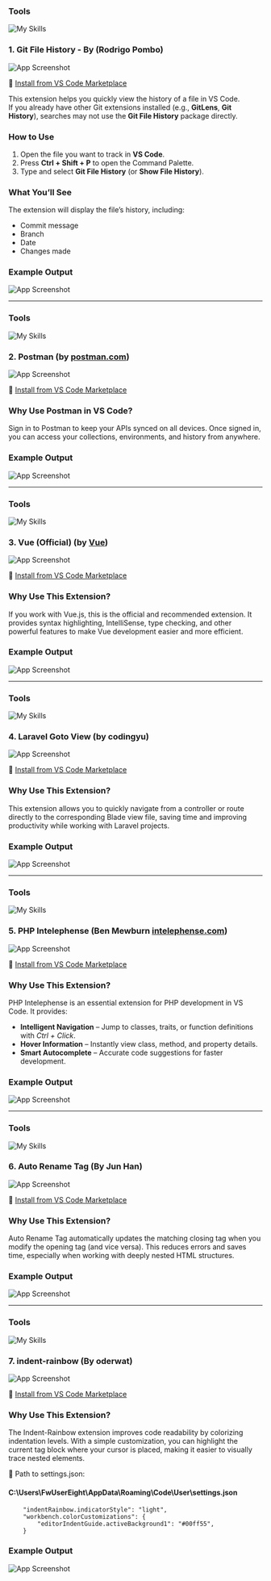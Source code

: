 ### Tools
![My Skills](https://skillicons.dev/icons?i=github)

### 1. Git File History - By (Rodrigo Pombo)

![App Screenshot](https://raw.githubusercontent.com/mohammadsadique/vscode-shortcut/refs/heads/master/images/header.PNG)

🔗 [Install from VS Code Marketplace](https://marketplace.visualstudio.com/items?itemName=pomber.git-file-history)

This extension helps you quickly view the history of a file in VS Code.  
If you already have other Git extensions installed (e.g., **GitLens**, **Git History**), searches may not use the **Git File History** package directly.  

### How to Use

1. Open the file you want to track in **VS Code**.  
2. Press **Ctrl + Shift + P** to open the Command Palette.  
3. Type and select **Git File History** (or **Show File History**).  

### What You’ll See

The extension will display the file’s history, including:  
- Commit message  
- Branch  
- Date  
- Changes made 

### Example Output
![App Screenshot](https://raw.githubusercontent.com/mohammadsadique/vscode-shortcut/refs/heads/master/images/git-file-history-body.gif)

-------------------------------------------------------------------------------------------------------------------------------------------------------------------------------------------------------------------------------------------------------------------------------

### Tools
![My Skills](https://skillicons.dev/icons?i=postman)

### 2. Postman (by [postman.com](https://postman.com))

![App Screenshot](https://raw.githubusercontent.com/mohammadsadique/vscode-shortcut/refs/heads/master/images/postman-header.PNG)

🔗 [Install from VS Code Marketplace](https://marketplace.visualstudio.com/items?itemName=Postman.postman-for-vscode)

### Why Use Postman in VS Code?
Sign in to Postman to keep your APIs synced on all devices. Once signed in, you can access your collections, environments, and history from anywhere.

### Example Output
![App Screenshot](https://raw.githubusercontent.com/mohammadsadique/vscode-shortcut/refs/heads/master/images/postman-body.gif)

------------------------------------------------------------------------------------------------------------------------------------------------------------------------------------------------------------------------------------------------------------------------------

### Tools
![My Skills](https://skillicons.dev/icons?i=vue)

### 3. Vue (Official) (by [Vue](https://vuejs.org))

![App Screenshot](https://raw.githubusercontent.com/mohammadsadique/vscode-shortcut/refs/heads/master/images/vue-header.PNG)

🔗 [Install from VS Code Marketplace](https://marketplace.visualstudio.com/items?itemName=Vue.volar)

### Why Use This Extension?
If you work with Vue.js, this is the official and recommended extension. It provides syntax highlighting, IntelliSense, type checking, and other powerful features to make Vue development easier and more efficient.

### Example Output
![App Screenshot](https://raw.githubusercontent.com/mohammadsadique/vscode-shortcut/refs/heads/master/images/vue-body.PNG)

-------------------------------------------------------------------------------------------------------------------------------------------------------------------------------------------------------------------------------------------------------------------------------

### Tools
![My Skills](https://skillicons.dev/icons?i=laravel)

### 4. Laravel Goto View (by codingyu)

![App Screenshot](https://raw.githubusercontent.com/mohammadsadique/vscode-shortcut/refs/heads/master/images/laravel-blade-view-header.PNG)

🔗 [Install from VS Code Marketplace](https://marketplace.visualstudio.com/items?itemName=codingyu.laravel-goto-view)

### Why Use This Extension?
This extension allows you to quickly navigate from a controller or route directly to the corresponding Blade view file, saving time and improving productivity while working with Laravel projects.

### Example Output
![App Screenshot](https://raw.githubusercontent.com/mohammadsadique/vscode-shortcut/refs/heads/master/images/laravel-go-to-controller-body.gif)

------------------------------------------------------------------------------------------------------------------------------------------------------------------------------------------------------------------------------------------------------------------------------

 ### Tools
![My Skills](https://skillicons.dev/icons?i=php)

### 5. PHP Intelephense (Ben Mewburn [intelephense.com](https://intelephense.com/))

![App Screenshot](https://raw.githubusercontent.com/mohammadsadique/vscode-shortcut/refs/heads/master/images/header-php-intelephence.PNG)

🔗 [Install from VS Code Marketplace](https://marketplace.visualstudio.com/items?itemName=bmewburn.vscode-intelephense-client)

### Why Use This Extension?
PHP Intelephense is an essential extension for PHP development in VS Code. It provides:

- **Intelligent Navigation** – Jump to classes, traits, or function definitions with *Ctrl + Click*.  
- **Hover Information** – Instantly view class, method, and property details.  
- **Smart Autocomplete** – Accurate code suggestions for faster development.

### Example Output
![App Screenshot](https://raw.githubusercontent.com/mohammadsadique/vscode-shortcut/refs/heads/master/images/header-php-body.png)

------------------------------------------------------------------------------------------------------------------------------------------------------------------------------------------------------------------------------------------------------------------------------

### Tools
![My Skills](https://skillicons.dev/icons?i=html)

### 6. Auto Rename Tag (By Jun Han)

![App Screenshot](https://raw.githubusercontent.com/mohammadsadique/vscode-shortcut/refs/heads/master/images/rename-tag.png)

🔗 [Install from VS Code Marketplace](https://marketplace.visualstudio.com/items?itemName=formulahendry.auto-rename-tag)

### Why Use This Extension?
Auto Rename Tag automatically updates the matching closing tag when you modify the opening tag (and vice versa). This reduces errors and saves time, especially when working with deeply nested HTML structures.

### Example Output
![App Screenshot](https://raw.githubusercontent.com/mohammadsadique/vscode-shortcut/refs/heads/master/images/rename-tag-body.gif)

------------------------------------------------------------------------------------------------------------------------------------------------------------------------------------------------------------------------------------------------------------------------------

### Tools
![My Skills](https://skillicons.dev/icons?i=css)

### 7. indent-rainbow (By oderwat)

![App Screenshot](https://raw.githubusercontent.com/mohammadsadique/vscode-shortcut/refs/heads/master/images/indent-rainbow-header.png)

🔗 [Install from VS Code Marketplace](https://marketplace.visualstudio.com/items?itemName=oderwat.indent-rainbow)

### Why Use This Extension?
The Indent-Rainbow extension improves code readability by colorizing indentation levels.
With a simple customization, you can highlight the current tag block where your cursor is placed, making it easier to visually trace nested elements.

📂 Path to settings.json:

#### C:\Users\FwUserEight\AppData\Roaming\Code\User\settings.json

```
    "indentRainbow.indicatorStyle": "light",
    "workbench.colorCustomizations": {
        "editorIndentGuide.activeBackground1": "#00ff55",
    }
```

### Example Output
![App Screenshot](https://raw.githubusercontent.com/mohammadsadique/vscode-shortcut/refs/heads/master/images/indent-rainbow-body.png)
